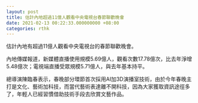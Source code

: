 ```yaml
---
layout: post
title: 估計內地超過11億人觀看中央電視台春節聯歡晚會
date: 2021-02-13 00:22:33.000000000 +08:00
categories: rthk
---
```


估計內地有超過11億人觀看中央電視台的春節聯歡晚會。

內地傳媒報道，新媒體直播使用規模5.69億人，觀看次數17.78億次，比去年淨增5.48億次；電視端直播受眾規模5.71億人，與去年基本持平。

總導演陳臨春表示，春晚部分環節首次採用AI加3D演播室技術，由於今年春晚主打是文化、藝術加科技，而當代藝術表達離不開科技，因為大家獲取資訊途徑多了，年輕人已經習慣借助技術手段去欣賞文藝作品。
